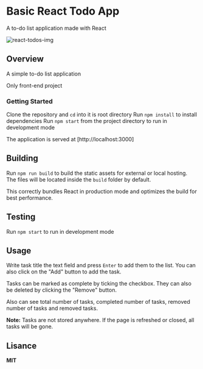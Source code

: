 # Basic React Todo App

A to-do list application made with React

![react-todos-img](https://github.com/snntnc/react-todos/screenshots/react-todos-1.png)

## Overview

A simple to-do list application

Only front-end project

### Getting Started

Clone the repository and `cd` into it is root directory
Run `npm install` to install dependencies
Run `npm start` from the project directory to run in development mode

The application is served at [http://localhost:3000]

## Building

Run `npm run build` to build the static assets for external or local hosting. The files will be located inside the `build` folder by default.

This correctly bundles React in production mode and optimizes the build for best performance.

## Testing

Run `npm start` to run in development mode

## Usage 

Write task title the text field and press `Enter` to add them to the list. You can also click on the "Add" button to add the task.

Tasks can be marked as complete by ticking the checkbox. They can also be deleted by clicking the "Remove" button.

Also can see total number of tasks, completed number of tasks, removed number of tasks and removed tasks.

**Note:** Tasks are not stored anywhere. If the page is refreshed or closed, all tasks will be gone.

## Lisance

**MIT**